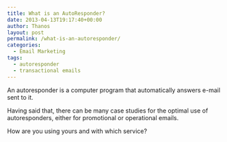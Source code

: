 ```yaml
---
title: What is an AutoResponder?
date: 2013-04-13T19:17:40+00:00
author: Thanos
layout: post
permalink: /what-is-an-autoresponder/
categories:
  - Email Marketing
tags:
  - autoresponder
  - transactional emails
---
```

An autoresponder is a computer program that automatically answers e-mail sent to it.

Having said that, there can be many case studies for the optimal use of autoresponders, either for promotional or operational emails.

How are you using yours and with which service?
